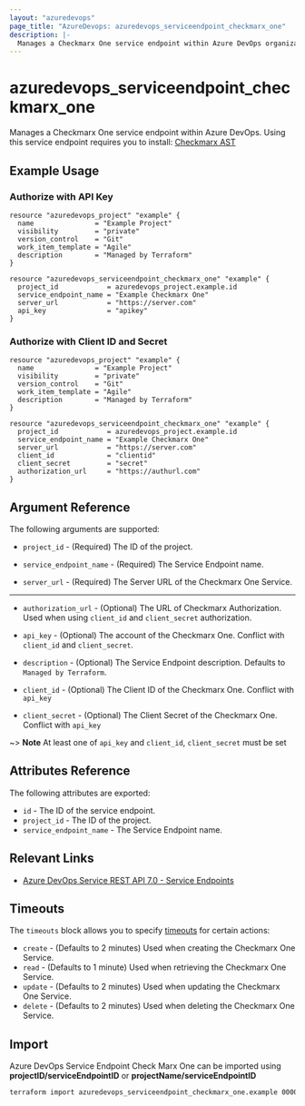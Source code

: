 ```yaml
---
layout: "azuredevops"
page_title: "AzureDevops: azuredevops_serviceendpoint_checkmarx_one"
description: |-
  Manages a Checkmarx One service endpoint within Azure DevOps organization.
---
```


# azuredevops_serviceendpoint_checkmarx_one

Manages a Checkmarx One service endpoint within Azure DevOps. Using this service endpoint requires you to install: [Checkmarx AST](https://marketplace.visualstudio.com/items?itemName=checkmarx.checkmarx-ast-azure-plugin)

## Example Usage

### Authorize with API Key

```hcl
resource "azuredevops_project" "example" {
  name               = "Example Project"
  visibility         = "private"
  version_control    = "Git"
  work_item_template = "Agile"
  description        = "Managed by Terraform"
}

resource "azuredevops_serviceendpoint_checkmarx_one" "example" {
  project_id            = azuredevops_project.example.id
  service_endpoint_name = "Example Checkmarx One"
  server_url            = "https://server.com"
  api_key               = "apikey"
}
```

### Authorize with Client ID and Secret

```hcl
resource "azuredevops_project" "example" {
  name               = "Example Project"
  visibility         = "private"
  version_control    = "Git"
  work_item_template = "Agile"
  description        = "Managed by Terraform"
}

resource "azuredevops_serviceendpoint_checkmarx_one" "example" {
  project_id            = azuredevops_project.example.id
  service_endpoint_name = "Example Checkmarx One"
  server_url            = "https://server.com"
  client_id             = "clientid"
  client_secret         = "secret"
  authorization_url     = "https://authurl.com"
}
```

## Argument Reference

The following arguments are supported:

* `project_id` - (Required) The ID of the project.

* `service_endpoint_name` - (Required) The Service Endpoint name.

* `server_url` - (Required) The Server URL of the Checkmarx One Service.

---

* `authorization_url` - (Optional) The URL of Checkmarx Authorization. Used when using `client_id` and `client_secret` authorization.

* `api_key` - (Optional) The account of the Checkmarx One. Conflict with `client_id` and `client_secret`.

* `description` - (Optional) The Service Endpoint description. Defaults to `Managed by Terraform`.

* `client_id` - (Optional) The Client ID of the Checkmarx One. Conflict with `api_key`

* `client_secret` - (Optional) The Client Secret of the Checkmarx One. Conflict with `api_key`

~> **Note** At least one of `api_key` and `client_id`, `client_secret` must be set

## Attributes Reference

The following attributes are exported:

* `id` - The ID of the service endpoint.
* `project_id` - The ID of the project.
* `service_endpoint_name` - The Service Endpoint name.

## Relevant Links

- [Azure DevOps Service REST API 7.0 - Service Endpoints](https://docs.microsoft.com/en-us/rest/api/azure/devops/serviceendpoint/endpoints?view=azure-devops-rest-7.0)

## Timeouts

The `timeouts` block allows you to specify [timeouts](https://developer.hashicorp.com/terraform/language/resources/syntax#operation-timeouts) for certain actions:

* `create` - (Defaults to 2 minutes) Used when creating the Checkmarx One Service.
* `read` - (Defaults to 1 minute) Used when retrieving the Checkmarx One Service.
* `update` - (Defaults to 2 minutes) Used when updating the Checkmarx One Service.
* `delete` - (Defaults to 2 minutes) Used when deleting the Checkmarx One Service.

## Import

Azure DevOps Service Endpoint Check Marx One can be imported using **projectID/serviceEndpointID** or **projectName/serviceEndpointID**

```sh
terraform import azuredevops_serviceendpoint_checkmarx_one.example 00000000-0000-0000-0000-000000000000/00000000-0000-0000-0000-000000000000
```
